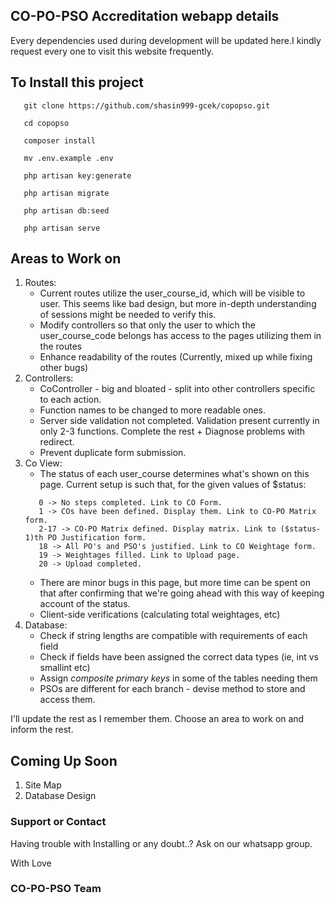 ## CO-PO-PSO Accreditation webapp details

Every dependencies used during development will be updated here.I kindly request every one to visit this website frequently.

## To Install this project

```
   git clone https://github.com/shasin999-gcek/copopso.git
   
   cd copopso
   
   composer install
   
   mv .env.example .env
   
   php artisan key:generate
   
   php artisan migrate
   
   php artisan db:seed
   
   php artisan serve
```

## Areas to Work on

1. Routes:
   * Current routes utilize the user_course_id, which will be visible to user. This seems like bad design, but more in-depth understanding of sessions might be needed to verify this.
   * Modify controllers so that only the user to which the user_course_code belongs has access to the pages utilizing them in the routes
   * Enhance readability of the routes (Currently, mixed up while fixing other bugs)
2. Controllers:
   * CoController - big and bloated - split into other controllers specific to each action. 
   * Function names to be changed to more readable ones.
   * Server side validation not completed. Validation present currently in only 2-3 functions. Complete the rest + Diagnose problems with redirect. 
   * Prevent duplicate form submission.
3. Co View:
   * The status of each user_course determines what's shown on this page. Current setup is such that, for the given values of $status:
   ```
      0 -> No steps completed. Link to CO Form. 
      1 -> COs have been defined. Display them. Link to CO-PO Matrix form. 
      2-17 -> CO-PO Matrix defined. Display matrix. Link to ($status-1)th PO Justification form.
      18 -> All PO's and PSO's justified. Link to CO Weightage form.
      19 -> Weightages filled. Link to Upload page. 
      20 -> Upload completed.
   ```
   * There are minor bugs in this page, but more time can be spent on that after confirming that we're going ahead with this way of keeping account of the status.
   * Client-side verifications (calculating total weightages, etc)
4. Database:
   * Check if string lengths are compatible with requirements of each field
   * Check if fields have been assigned the correct data types (ie, int vs smallint etc)
   * Assign *composite primary keys* in some of the tables needing them
   * PSOs are different for each branch - devise method to store and access them. 

 I'll update the rest as I remember them. Choose an area to work on and inform the rest. 
 
## Coming Up Soon

1. Site Map
2. Database Design 
   
### Support or Contact

Having trouble with Installing or any doubt..?
Ask on our whatsapp group.

With 
Love
### CO-PO-PSO Team
